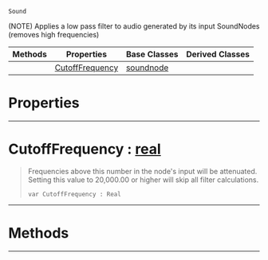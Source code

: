  `Sound`

(NOTE) Applies a low pass filter to audio generated by its input SoundNodes (removes high frequencies)

|Methods|Properties|Base Classes|Derived Classes|
|---|---|---|---|
| |[ CutoffFrequency](https://github.com/dragonCASTjosh/PlasmaDocs/blob/master/code_reference/class_reference/lowpassnode.markdown#cutofffrequency-plasma-eng)|[soundnode](https://github.com/dragonCASTjosh/PlasmaDocs/blob/master/code_reference/class_reference/soundnode.markdown)| |


 #  Properties


---  
 #  CutoffFrequency : [real](https://github.com/dragonCASTjosh/PlasmaDocs/blob/master/code_reference/lightning_base_types/real.markdown)

> Frequencies above this number in the node's input will be attenuated. Setting this value to 20,000.00 or higher will skip all filter calculations.
> ``` lang=cpp, name=Lightning
> var CutoffFrequency : Real


---  
 #  Methods


---  
 

 